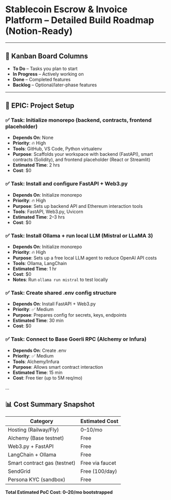 
# Stablecoin Escrow & Invoice Platform – Detailed Build Roadmap (Notion-Ready)

---

## 🔄 Kanban Board Columns
- **To Do** – Tasks you plan to start
- **In Progress** – Actively working on
- **Done** – Completed features
- **Backlog** – Optional/later-phase features

---

## 📅 EPIC: Project Setup

### ✅ Task: Initialize monorepo (backend, contracts, frontend placeholder)
- **Depends On**: None
- **Priority**: 🔥 High
- **Tools**: GitHub, VS Code, Python virtualenv
- **Purpose**: Scaffolds your workspace with backend (FastAPI), smart contracts (Solidity), and frontend placeholder (React or Streamlit)
- **Estimated Time**: 2 hrs
- **Cost**: $0

### ✅ Task: Install and configure FastAPI + Web3.py
- **Depends On**: Initialize monorepo
- **Priority**: 🔥 High
- **Purpose**: Sets up backend API and Ethereum interaction tools
- **Tools**: FastAPI, Web3.py, Uvicorn
- **Estimated Time**: 2–3 hrs
- **Cost**: $0

### ✅ Task: Install Ollama + run local LLM (Mistral or LLaMA 3)
- **Depends On**: Initialize monorepo
- **Priority**: 🔥 High
- **Purpose**: Sets up a free local LLM agent to reduce OpenAI API costs
- **Tools**: Ollama, LangChain
- **Estimated Time**: 1 hr
- **Cost**: $0
- **Notes**: Run `ollama run mistral` to test locally

### ✅ Task: Create shared .env config structure
- **Depends On**: Install FastAPI + Web3.py
- **Priority**: ✅ Medium
- **Purpose**: Prepares config for secrets, keys, endpoints
- **Estimated Time**: 30 min
- **Cost**: $0

### ✅ Task: Connect to Base Goerli RPC (Alchemy or Infura)
- **Depends On**: Create .env
- **Priority**: ✅ Medium
- **Tools**: Alchemy/Infura
- **Purpose**: Allows smart contract interaction
- **Estimated Time**: 15 min
- **Cost**: Free tier (up to 5M req/mo)

...

## 📊 Cost Summary Snapshot

| Category | Estimated Cost |
|----------|----------------|
| Hosting (Railway/Fly) | $0–$10/mo |
| Alchemy (Base testnet) | Free |
| Web3.py + FastAPI | Free |
| LangChain + Ollama | Free |
| Smart contract gas (testnet) | Free via faucet |
| SendGrid | Free (100/day) |
| Persona KYC (sandbox) | Free |

**Total Estimated PoC Cost: $0–$20/mo bootstrapped**
